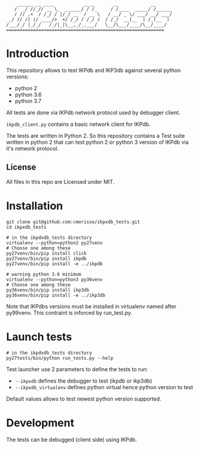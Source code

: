 
        ______ __ ____           ____       __            __      
       /  _/ //_// __ \_  ______/ / /_     / /____  _____/ /______
       / // ,<  / /_/ / |/_/ __  / __ \   / __/ _ \/ ___/ __/ ___/
     _/ // /| |/ ____/>  </ /_/ / /_/ /  / /_/  __(__  ) /_(__  ) 
    /___/_/ |_/_/   /_/|_|\__,_/_.___/   \__/\___/____/\__/____/  
    ===========================================================
   

Introduction
============

This repository allows to test IKPdb and IKP3db against several python versions:
* python 2
* python 3.6
* python 3.7

All tests are done via IKPdb network protocol used by debugger client.

`ìkpdb_client.py` contains a basic network client for IKPdb.

The tests are written in Python 2. 
So this repository contains a Test suite written in python 2 that can test
python 2 or python 3 version of IKPdb via it's network protocol.

License
-------

All files in this repo are Licensed under MIT.


Installation
============

    git clone git@github.com:cmorisse/ikpxdb_tests.git
    cd ikpxdb_tests

    # in the ikpdxdb_tests directory
    virtualenv --python=python2 py27venv
    # Choose one among these
    py27venv/bin/pip install click
    py27venv/bin/pip install ikpdb
    py27venv/bin/pip install -e ../ikpdb

    # warning python 3.6 minimum
    virtualenv --python=python3 py36venv
    # Choose one among these
    py36venv/bin/pip install ikp3db
    py36venv/bin/pip install -e ../ikp3db


Note that IKPdbs versions must be installed in virtualenv named after py99venv.
This contraint is inforced by run_test.py.


Launch tests
============

    # in the ikpdxdb_tests directory
    py27tests/bin/python run_tests.py --help

Test launcher use 2 parameters to define the tests to run:

* `--ikpxdb` defines the debugger to test (ikpdb or ikp3db)
* `--ikpxdb_virtualenv` defines python virtual hence python version to test

Default values allows to test newest python version supported.


Development
===========

The tests can be debugged (client side) using IKPdb.


